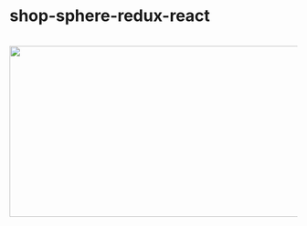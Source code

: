 # shop-sphere-redux-react

<br />
<img src="./public/Shop_Spere.gif" width="600" height='300'/>
<br />
